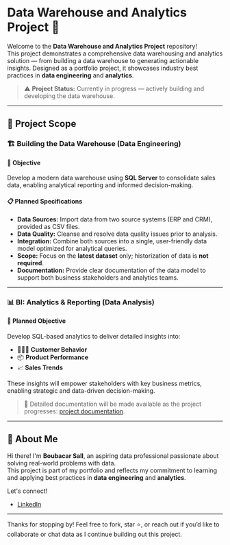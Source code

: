 # Data Warehouse and Analytics Project 🚀

Welcome to the **Data Warehouse and Analytics Project** repository!  
This project demonstrates a comprehensive data warehousing and analytics solution — from building a data warehouse to generating actionable insights. Designed as a portfolio project, it showcases industry best practices in **data engineering** and **analytics**.

> ⚠ **Project Status:** Currently in progress — actively building and developing the data warehouse.
---

## 🚀 Project Scope

### 🏗 Building the Data Warehouse (Data Engineering)

#### 🎯 Objective
Develop a modern data warehouse using **SQL Server** to consolidate sales data, enabling analytical reporting and informed decision-making.

#### 📋 Planned Specifications
- **Data Sources:** Import data from two source systems (ERP and CRM), provided as CSV files.
- **Data Quality:** Cleanse and resolve data quality issues prior to analysis.
- **Integration:** Combine both sources into a single, user-friendly data model optimized for analytical queries.
- **Scope:** Focus on the **latest dataset** only; historization of data is **not required**.
- **Documentation:** Provide clear documentation of the data model to support both business stakeholders and analytics teams.

---

### 📊 BI: Analytics & Reporting (Data Analysis)

#### 🎯 Planned Objective
Develop SQL-based analytics to deliver detailed insights into:

- 🧑‍🤝‍🧑 **Customer Behavior**
- 📦 **Product Performance**
- 📈 **Sales Trends**

These insights will empower stakeholders with key business metrics, enabling strategic and data-driven decision-making.

> 📄 Detailed documentation will be made available as the project progresses: [project documentation](https://github.com/Sallb679/Data-Warehouse/tree/main/docs).

---

## 🌟 About Me

Hi there! I'm **Boubacar Sall**, an aspiring data professional passionate about solving real-world problems with data.  
This project is part of my portfolio and reflects my commitment to learning and applying best practices in **data engineering** and **analytics**.

Let's connect!

- [LinkedIn](https://www.linkedin.com/in/boubacar-sall-67a37529a/)  

---

Thanks for stopping by! Feel free to fork, star ⭐, or reach out if you’d like to collaborate or chat data as I continue building out this project.

